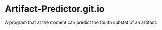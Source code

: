 # Artifact-Predictor.git.io
A program that at the moment can predict the fourth substat of an artifact.
